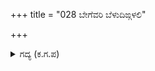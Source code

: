 +++
title = "028 ಬೇಗೆವರಿ ಬೆಳುದಿಙ್ಗಳಲಿ"

+++

<details><summary>ಗದ್ಯ (ಕ.ಗ.ಪ) </summary>

28. ಕಲಿಕರ್ಣನು, 'ನಮಗೆ ಈಗ ಬೆಳುದಿಂಗಳಿನಲ್ಲಿ ಬಿಸಿಲಿನ ಬೇಗೆ ತೋರಿತಲ್ಲವೆ!' ಎನ್ನುತ್ತ ತಿರುಗಿ, 'ತನ್ನ ಕುದುರೆ, ರಥ ಮೊದಲಾದವನ್ನು ಈಗ ಸಾಧ್ಯವಾದರೆ ಕಡಿ!' ಎನ್ನುತ್ತ ಹರಿತವಾದ ಬಾಣವನ್ನು ಕಿವಿಯವರೆಗೆ ಎಳೆದು 'ಬೀಳು' ಎಂದು ಬೊಬ್ಬಿರಿದು ತೂಗಿ ಬಿಟ್ಟನು.
</details>
